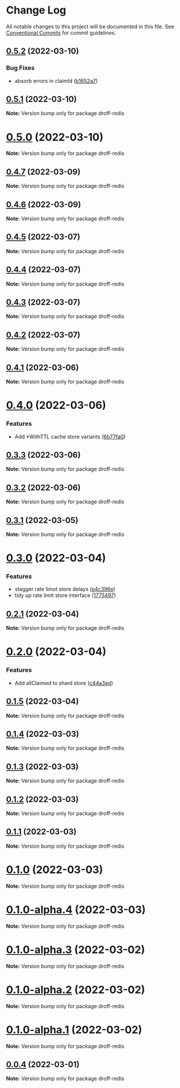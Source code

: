 # Change Log

All notable changes to this project will be documented in this file.
See [Conventional Commits](https://conventionalcommits.org) for commit guidelines.

## [0.5.2](https://github.com/tim-smart/droff/compare/droff-redis@0.5.1...droff-redis@0.5.2) (2022-03-10)

### Bug Fixes

- absorb errors in claimId ([b1652a7](https://github.com/tim-smart/droff/commit/b1652a7cd8cb94ff3f63c3bf84a1f17c4f4b5c4d))

## [0.5.1](https://github.com/tim-smart/droff/compare/droff-redis@0.5.0...droff-redis@0.5.1) (2022-03-10)

**Note:** Version bump only for package droff-redis

# [0.5.0](https://github.com/tim-smart/droff/compare/droff-redis@0.4.7...droff-redis@0.5.0) (2022-03-10)

**Note:** Version bump only for package droff-redis

## [0.4.7](https://github.com/tim-smart/droff/compare/droff-redis@0.4.6...droff-redis@0.4.7) (2022-03-09)

**Note:** Version bump only for package droff-redis

## [0.4.6](https://github.com/tim-smart/droff/compare/droff-redis@0.4.5...droff-redis@0.4.6) (2022-03-09)

**Note:** Version bump only for package droff-redis

## [0.4.5](https://github.com/tim-smart/droff/compare/droff-redis@0.4.4...droff-redis@0.4.5) (2022-03-07)

**Note:** Version bump only for package droff-redis

## [0.4.4](https://github.com/tim-smart/droff/compare/droff-redis@0.4.3...droff-redis@0.4.4) (2022-03-07)

**Note:** Version bump only for package droff-redis

## [0.4.3](https://github.com/tim-smart/droff/compare/droff-redis@0.4.2...droff-redis@0.4.3) (2022-03-07)

**Note:** Version bump only for package droff-redis

## [0.4.2](https://github.com/tim-smart/droff/compare/droff-redis@0.4.1...droff-redis@0.4.2) (2022-03-07)

**Note:** Version bump only for package droff-redis

## [0.4.1](https://github.com/tim-smart/droff/compare/droff-redis@0.4.0...droff-redis@0.4.1) (2022-03-06)

**Note:** Version bump only for package droff-redis

# [0.4.0](https://github.com/tim-smart/droff/compare/droff-redis@0.3.3...droff-redis@0.4.0) (2022-03-06)

### Features

- Add \*WithTTL cache store variants ([6b77fa0](https://github.com/tim-smart/droff/commit/6b77fa0147634420a0abf1e1a2fcc4a92de641b4))

## [0.3.3](https://github.com/tim-smart/droff/compare/droff-redis@0.3.2...droff-redis@0.3.3) (2022-03-06)

**Note:** Version bump only for package droff-redis

## [0.3.2](https://github.com/tim-smart/droff/compare/droff-redis@0.3.1...droff-redis@0.3.2) (2022-03-06)

**Note:** Version bump only for package droff-redis

## [0.3.1](https://github.com/tim-smart/droff/compare/droff-redis@0.3.0...droff-redis@0.3.1) (2022-03-05)

**Note:** Version bump only for package droff-redis

# [0.3.0](https://github.com/tim-smart/droff/compare/droff-redis@0.2.1...droff-redis@0.3.0) (2022-03-04)

### Features

- stagger rate limot store delays ([e4c396e](https://github.com/tim-smart/droff/commit/e4c396e58a63c9a86d3ea20a3e33d2e3eb8daac8))
- tidy up rate limit store interface ([1775497](https://github.com/tim-smart/droff/commit/17754973b6404a4f0a6e47d584f3341d4f68db53))

## [0.2.1](https://github.com/tim-smart/droff/compare/droff-redis@0.2.0...droff-redis@0.2.1) (2022-03-04)

**Note:** Version bump only for package droff-redis

# [0.2.0](https://github.com/tim-smart/droff/compare/droff-redis@0.1.5...droff-redis@0.2.0) (2022-03-04)

### Features

- Add allClaimed to shard store ([c44a3ed](https://github.com/tim-smart/droff/commit/c44a3ed3091e8de620a0b23a15e596b2040993d4))

## [0.1.5](https://github.com/tim-smart/droff/compare/droff-redis@0.1.4...droff-redis@0.1.5) (2022-03-04)

**Note:** Version bump only for package droff-redis

## [0.1.4](https://github.com/tim-smart/droff/compare/droff-redis@0.1.3...droff-redis@0.1.4) (2022-03-03)

**Note:** Version bump only for package droff-redis

## [0.1.3](https://github.com/tim-smart/droff/compare/droff-redis@0.1.2...droff-redis@0.1.3) (2022-03-03)

**Note:** Version bump only for package droff-redis

## [0.1.2](https://github.com/tim-smart/droff/compare/droff-redis@0.1.1...droff-redis@0.1.2) (2022-03-03)

**Note:** Version bump only for package droff-redis

## [0.1.1](https://github.com/tim-smart/droff/compare/droff-redis@0.1.0...droff-redis@0.1.1) (2022-03-03)

**Note:** Version bump only for package droff-redis

# [0.1.0](https://github.com/tim-smart/droff/compare/droff-redis@0.1.0-alpha.4...droff-redis@0.1.0) (2022-03-03)

**Note:** Version bump only for package droff-redis

# [0.1.0-alpha.4](https://github.com/tim-smart/droff/compare/droff-redis@0.1.0-alpha.3...droff-redis@0.1.0-alpha.4) (2022-03-03)

**Note:** Version bump only for package droff-redis

# [0.1.0-alpha.3](https://github.com/tim-smart/droff/compare/droff-redis@0.1.0-alpha.2...droff-redis@0.1.0-alpha.3) (2022-03-02)

**Note:** Version bump only for package droff-redis

# [0.1.0-alpha.2](https://github.com/tim-smart/droff/compare/droff-redis@0.1.0-alpha.1...droff-redis@0.1.0-alpha.2) (2022-03-02)

**Note:** Version bump only for package droff-redis

# [0.1.0-alpha.1](https://github.com/tim-smart/droff/compare/droff-redis@0.1.0-alpha.0...droff-redis@0.1.0-alpha.1) (2022-03-02)

**Note:** Version bump only for package droff-redis

## [0.0.4](https://github.com/tim-smart/droff/compare/droff-redis@0.0.4-alpha.2...droff-redis@0.0.4) (2022-03-01)

**Note:** Version bump only for package droff-redis
